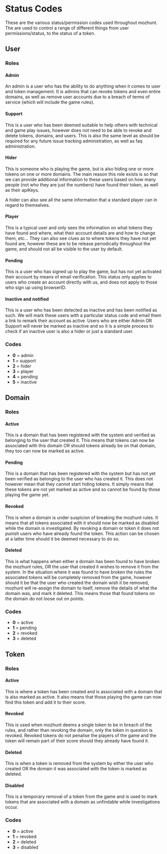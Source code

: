 # Status Codes
These are the various status/permission codes used throughout mozhunt. The are used to control a range of different things from user permissions/status, to the status of a token.

## User
### Roles
#### Admin
An admin is a user who has the ability to do anything when it comes to user and token management. It is admins that can revoke tokens and even entire domains, as well as remove user accounts due to a breach of terms of service (which will include the game rules).

#### Support
This is a user who has been deemed suitable to help others with technical and game play issues, however does not need to be able to revoke and delete tokens, domains, and users. This is also the same level as should be required for any future issue tracking administration, as well as faq administration.

#### Hider
This is someone who is playing the game, but is also hiding one or more tokens on one or more domains. The main reason this role exists is so that we can provide additional information to these users based on how many people (not who they are just the numbers) have found their token, as well as their apiKeys.

A hider can also see all the same information that a standard player can in regard to themselves.

#### Player
This is a typical user and only sees the information on what tokens they have found and where, what their account details are and how to change them, etc… They can also see clues as to where tokens they have not yet found are, however these are to be release periodically throughout the game, and should not all be visible to the user by default.

#### Pending
This is a user who has signed up to play the game, but has not yet activated their account by means of email verification. This status only applies to users who create an account directly with us, and does not apply to those who sign up using browserID.

#### Inactive and notified
This is a user who has been detected as inactive and has been notified as such. We will mark these users with a particular status code and email them a link to remark their account as active. Users who are either Admin OR Support will never be marked as inactive and so it is a simple process to check if an inactive user is also a hider or just a standard user.

### Codes
* **0** = admin
* **1** = support
* **2** = hider
* **3** = player
* **4** = pending
* **5** = inactive

## Domain
### Roles
#### Active
This is a domain that has been registered with the system and verified as belonging to the user that created it. This means that tokens can now be associated with this domain OR should tokens already be on that domain, they too can now be marked as active.

#### Pending
This is a domain that has been registered with the system but has not yet been verified as belonging to the user who has created it. This does not however mean that they cannot start hiding tokens. It simply means that these tokens are not yet marked as active and so cannot be found by those playing the game yet.

#### Revoked
This is when a domain is under suspicion of breaking the mozhunt rules. It means that all tokens associated with it should now be marked as disabled while the domain is investigated. By revoking a domain or token it does not punish users who have already found the token. This action can be chosen at a latter time should it be deemed necessary to do so.

#### Deleted
This is what happens when either a domain has been found to have broken the mozhunt rules, OR the user that created it wishes to remove it from the system. In the situation where it was found to have broken the rules the associated tokens will be completely removed from the game, however should it be that the user who created the domain wish it be removed, mozhunt will re-assign the domain to itself, remove the details of what the domain was, and mark it deleted. This means those that found tokens on the domain do not loose out on points.

### Codes
* **0** = active
* **1** = pending
* **2** = revoked
* **3** = deleted

## Token
### Roles
#### Active
This is where a token has been created and is associated with a domain that is also marked as active. It also means that those playing the game can now find this token and add it to their score.

#### Revoked
This is used when mozhunt deems a single token to be in breach of the rules, and rather than revoking the domain, only the token in question is revoked. Revoked tokens do not penalise the players of the game and the token will remain part of their score should they already have found it.

#### Deleted
This is when a token is removed from the system by either the user who created OR the domain it was associated with the token is marked as deleted.

#### Disabled
This is a temporary removal of a token from the game and is used to mark tokens that are associated with a domain as unfindable while investigations occur.

### Codes
* **0** = active
* **1** = revoked
* **2** = deleted
* **3** = disabled